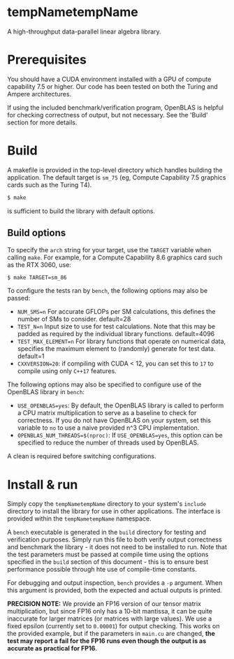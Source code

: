 # tempNametempName

A high-throughput data-parallel linear algebra library.

# Prerequisites
You should have a CUDA environment installed with a GPU of compute
capability 7.5 or higher. Our code has been tested on both the Turing and Ampere
architectures.

If using the included benchmark/verification program, OpenBLAS is helpful for checking correctness of output, but not necessary.
See the 'Build' section for more details.

# Build
A makefile is provided in  the top-level directory which handles building the application. 
The default target is `sm_75` (eg, Compute Capability 7.5 graphics cards such as the Turing T4).

```bash
$ make
```
is sufficient to build the library with default options.

## Build options
To specify the `arch` string for your target, use the `TARGET` variable when
calling `make`. For example, for a Compute Capability 8.6 graphics card such as the RTX 3060, use:
```bash
$ make TARGET=sm_86
```

To configure the tests ran by `bench`, the following options may also be passed:

 * `NUM_SMS=n` For accurate GFLOPs per SM calculations, this defines the number
    of SMs to consider. default=28
 * `TEST_N=n` Input size to use for test calculations. Note that this may be
   padded as required by the individual library functions. default=4096
 * `TEST_MAX_ELEMENT=n` For library functions that operate on numerical data,
   specifies the maximum element to (randomly) generate for test data.
   default=1
 * `CXXVERSION=20`: if compiling with CUDA < 12, you can set this to `17` to
   compile using only `C++17` features.

The following options may also be specified to configure use of the OpenBLAS
library in `bench`:

* `USE_OPENBLAS=yes`: By default, the OpenBLAS library is called to
  perform a CPU matrix multiplication to serve as a baseline to check for
  correctness. If you do not have OpenBLAS on your system, set this variable
  to `no` to use a naive provided n^3 CPU implementation.
* `OPENBLAS_NUM_THREADS=$(nproc)`: If `USE_OPENBLAS=yes`, this option can be
  specified to reduce the number of threads used by OpenBLAS.

A clean is required before switching configurations.

# Install & run
Simply copy the `tempNametempName` directory to your system's `include`
directory to install the library for use in other applications. The interface is
provided within the `tempNametempName` namespace.

A `bench` executable is generated in the `build` directory for testing and verification purposes. 
Simply run this file to both verify output correctness and benchmark
the library - it does not need to be installed to run. Note that the test parameters must be passed at compile time using
the options specified in the `build` section of this document - this is to
ensure best performance possible through hte use of compile-time constants.

For debugging and output inspection, `bench` provides a `-p` argument. When this
argument is provided, both the expected and actual outputs is printed.

**PRECISION NOTE:** We provide an FP16 version of our tensor matrix multiplication,
but since FP16 only has a 10-bit mantissa, it can be quite inaccurate for larger
matrices (or matrices with large values). We use a fixed epsilon (currently set
to `0.00001`) for output checking. This works on the provided example, but if the
parameters in `main.cu` are changed, **the test may report a fail for the FP16 runs
even though the output is as accurate as practical for FP16**.
